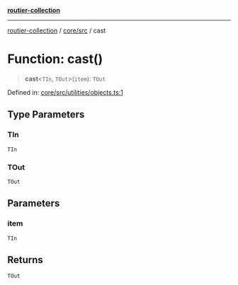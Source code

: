[**routier-collection**](../../../README.md)

***

[routier-collection](../../../README.md) / [core/src](../README.md) / cast

# Function: cast()

> **cast**\<`TIn`, `TOut`\>(`item`): `TOut`

Defined in: [core/src/utilities/objects.ts:1](https://github.com/Agrejus/routier/blob/ae307d61bf9883ec014a438be7cbd96d2060d092/core/src/utilities/objects.ts#L1)

## Type Parameters

### TIn

`TIn`

### TOut

`TOut`

## Parameters

### item

`TIn`

## Returns

`TOut`
